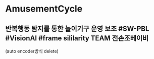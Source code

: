 # AmusementCycle
반복행동 탐지를 통한 놀이기구 운영 보조
#SW-PBL #VisionAI #frame sililarity 
TEAM 전손조베이비
-------
(auto encoder방식 delete)
